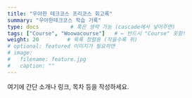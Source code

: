 ```yaml
---
title: "우아한 테크코스 프리코스 회고록"
summary: "우아한테크코스 학습 기록"
type: docs          # 혹은 생략 가능 (cascade에서 넣어주면)
tags: ["Course", "Woowacourse"]   # ← 반드시 "Course" 포함!
weight: 20         # 목록 정렬용 (작을수록 위)
# optional: featured 이미지가 필요하면
# image:
#   filename: feature.jpg
#   caption: ""
---
```

여기에 간단 소개나 링크, 목차 등을 작성하세요.
